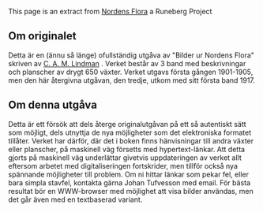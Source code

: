 This page is an extract from [Nordens Flora](http://runeberg.org/nordflor/) a Runeberg Project



## Om originalet

Detta är en (ännu så länge) ofullständig utgåva av "Bilder ur Nordens Flora" skriven av [C. A. M. Lindman](https://sv.wikipedia.org/wiki/Carl_Lindman)
. Verket består av 3 band med beskrivningar och planscher av drygt 650 växter. Verket utgavs första gången 1901-1905, men den här återgivna utgåvan, den tredje, utkom med sitt första band 1917.

## Om denna utgåva

Detta är ett försök att dels återge originalutgåvan på ett så autentiskt sätt som möjligt, dels utnyttja de nya möjligheter som det elektroniska formatet tillåter. Verket har därför, där det i boken finns hänvisningar till andra växter eller planscher, på maskinell väg försetts med hypertext-länkar. Att detta gjorts på maskinell väg underlättar givetvis uppdateringen av verket allt eftersom arbetet med digitaliseringen fortskrider, men tillför också nya spännande möjligheter till problem. Om ni hittar länkar som pekar fel, eller bara simpla stavfel, kontakta gärna Johan Tufvesson med email. För bästa resultat bör en WWW-browser med möjlighet att visa bilder användas, men det går även med en textbaserad variant. 